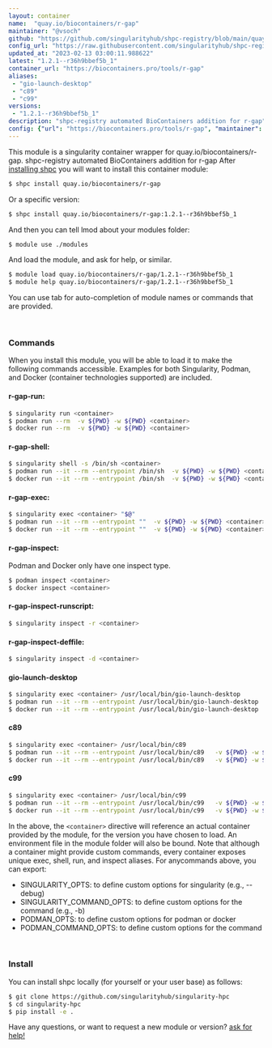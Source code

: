 ```yaml
---
layout: container
name:  "quay.io/biocontainers/r-gap"
maintainer: "@vsoch"
github: "https://github.com/singularityhub/shpc-registry/blob/main/quay.io/biocontainers/r-gap/container.yaml"
config_url: "https://raw.githubusercontent.com/singularityhub/shpc-registry/main/quay.io/biocontainers/r-gap/container.yaml"
updated_at: "2023-02-13 03:00:11.988622"
latest: "1.2.1--r36h9bbef5b_1"
container_url: "https://biocontainers.pro/tools/r-gap"
aliases:
 - "gio-launch-desktop"
 - "c89"
 - "c99"
versions:
 - "1.2.1--r36h9bbef5b_1"
description: "shpc-registry automated BioContainers addition for r-gap"
config: {"url": "https://biocontainers.pro/tools/r-gap", "maintainer": "@vsoch", "description": "shpc-registry automated BioContainers addition for r-gap", "latest": {"1.2.1--r36h9bbef5b_1": "sha256:eda3a79987adac132d7a4214bddf6a00eab5bfe8285e26a7fdd8928acd0649e8"}, "tags": {"1.2.1--r36h9bbef5b_1": "sha256:eda3a79987adac132d7a4214bddf6a00eab5bfe8285e26a7fdd8928acd0649e8"}, "docker": "quay.io/biocontainers/r-gap", "aliases": {"gio-launch-desktop": "/usr/local/bin/gio-launch-desktop", "c89": "/usr/local/bin/c89", "c99": "/usr/local/bin/c99"}}
---
```


This module is a singularity container wrapper for quay.io/biocontainers/r-gap.
shpc-registry automated BioContainers addition for r-gap
After [installing shpc](#install) you will want to install this container module:


```bash
$ shpc install quay.io/biocontainers/r-gap
```

Or a specific version:

```bash
$ shpc install quay.io/biocontainers/r-gap:1.2.1--r36h9bbef5b_1
```

And then you can tell lmod about your modules folder:

```bash
$ module use ./modules
```

And load the module, and ask for help, or similar.

```bash
$ module load quay.io/biocontainers/r-gap/1.2.1--r36h9bbef5b_1
$ module help quay.io/biocontainers/r-gap/1.2.1--r36h9bbef5b_1
```

You can use tab for auto-completion of module names or commands that are provided.

<br>

### Commands

When you install this module, you will be able to load it to make the following commands accessible.
Examples for both Singularity, Podman, and Docker (container technologies supported) are included.

#### r-gap-run:

```bash
$ singularity run <container>
$ podman run --rm  -v ${PWD} -w ${PWD} <container>
$ docker run --rm  -v ${PWD} -w ${PWD} <container>
```

#### r-gap-shell:

```bash
$ singularity shell -s /bin/sh <container>
$ podman run --it --rm --entrypoint /bin/sh  -v ${PWD} -w ${PWD} <container>
$ docker run --it --rm --entrypoint /bin/sh  -v ${PWD} -w ${PWD} <container>
```

#### r-gap-exec:

```bash
$ singularity exec <container> "$@"
$ podman run --it --rm --entrypoint ""  -v ${PWD} -w ${PWD} <container> "$@"
$ docker run --it --rm --entrypoint ""  -v ${PWD} -w ${PWD} <container> "$@"
```

#### r-gap-inspect:

Podman and Docker only have one inspect type.

```bash
$ podman inspect <container>
$ docker inspect <container>
```

#### r-gap-inspect-runscript:

```bash
$ singularity inspect -r <container>
```

#### r-gap-inspect-deffile:

```bash
$ singularity inspect -d <container>
```


#### gio-launch-desktop

```bash
$ singularity exec <container> /usr/local/bin/gio-launch-desktop
$ podman run --it --rm --entrypoint /usr/local/bin/gio-launch-desktop   -v ${PWD} -w ${PWD} <container> -c " $@"
$ docker run --it --rm --entrypoint /usr/local/bin/gio-launch-desktop   -v ${PWD} -w ${PWD} <container> -c " $@"
```


#### c89

```bash
$ singularity exec <container> /usr/local/bin/c89
$ podman run --it --rm --entrypoint /usr/local/bin/c89   -v ${PWD} -w ${PWD} <container> -c " $@"
$ docker run --it --rm --entrypoint /usr/local/bin/c89   -v ${PWD} -w ${PWD} <container> -c " $@"
```


#### c99

```bash
$ singularity exec <container> /usr/local/bin/c99
$ podman run --it --rm --entrypoint /usr/local/bin/c99   -v ${PWD} -w ${PWD} <container> -c " $@"
$ docker run --it --rm --entrypoint /usr/local/bin/c99   -v ${PWD} -w ${PWD} <container> -c " $@"
```



In the above, the `<container>` directive will reference an actual container provided
by the module, for the version you have chosen to load. An environment file in the
module folder will also be bound. Note that although a container
might provide custom commands, every container exposes unique exec, shell, run, and
inspect aliases. For anycommands above, you can export:

 - SINGULARITY_OPTS: to define custom options for singularity (e.g., --debug)
 - SINGULARITY_COMMAND_OPTS: to define custom options for the command (e.g., -b)
 - PODMAN_OPTS: to define custom options for podman or docker
 - PODMAN_COMMAND_OPTS: to define custom options for the command

<br>

### Install

You can install shpc locally (for yourself or your user base) as follows:

```bash
$ git clone https://github.com/singularityhub/singularity-hpc
$ cd singularity-hpc
$ pip install -e .
```

Have any questions, or want to request a new module or version? [ask for help!](https://github.com/singularityhub/singularity-hpc/issues)